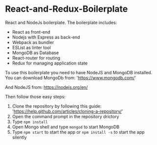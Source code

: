 # React-and-Redux-Boilerplate

React and NodeJs boilerplate. The boilerplate includes:

  * React as front-end 
  * Nodejs with Express as back-end
  * Webpack as bundler
  * ESList as linter tool
  * MongoDB as Database
  * React-router for routing
  * Redux for managing application state
  
 To use this boilerplate you need to have NodeJS and MongoDB installed. 
 You can download MongoDb from:
 'https://www.mongodb.com/'
 
 And NodeJS from:
 https://nodejs.org/en/
 
 Then follow those easy steps:
   1) Clone the repository by following this guide: 'https://help.github.com/articles/cloning-a-repository/'
   2) Open the command prompt in the repository drictory
   3) Type ```npm install```
   4) Open Mongo shell and type ```mongod``` to start MongoDB
   5) Type ```npm start``` to start the app or ```npm install -s``` to start the app silently
